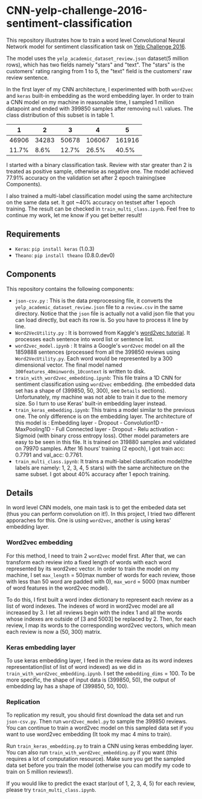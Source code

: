 # CNN-yelp-challenge-2016-sentiment-classification
This repository illustrates how to train a word level Convolutional Neural Network model for sentiment classification task on [Yelp Challenge 2016](https://www.yelp.com/dataset_challenge).</br>

The model uses the `yelp_academic_dataset_review.json` dataset(5 million rows), which has two fields namely "stars" and "text". The "stars" is the customers' rating ranging from 1 to 5, the "text" field is the customers' raw review sentence.</br>

In the first layer of my CNN architecture, I experimented with both `word2vec` and `keras` built-in embedding as the word embedding layer. In order to train a CNN model on my machine in reasonable time, I sampled 1 million datapoint and ended with 399850 samples after removing `null` values. The class distribution of this subset is in table 1.</br>

| 1     | 2     | 3     | 4      | 5      |
|-------|-------|-------|--------|--------|
| 46906 | 34283 | 50678 | 106067 | 161916 |
| 11.7% | 8.6%  | 12.7% | 26.5%  | 40.5%  |

I started with a binary classification task. Review with star greater than 2 is treated as positive sample, otherwise as negative one. The model achieved 77.91% accuracy on the validation set after 2 epoch training(see Components).</br>

I also trained a multi-label classification model using the same architecture on the same data set. It got ~40% accuracy on testset after 1 epoch training. The result can be checked in `train_multi_class.ipynb`. Feel free to continue my work, let me know if you get better result!

## Requirements
* `Keras`: `pip install keras` (1.0.3)
* `Theano`: `pip install theano` (0.8.0.dev0)

## Components
This repository contains the following components:
* `json-csv.py` : This is the data preprocessing file, it converts the `yelp_academic_dataset_review.json` file to a `review.csv` in the same directory. Notice that the `json` file is actually not a valid json file that you can load directly, but each its row is. So you have to process it line by line.
* `Word2VecUtility.py` : It is borrowed from Kaggle's [word2vec tutorial](https://github.com/wendykan/DeepLearningMovies). It processes each sentence into word list or sentence list.
* `word2vec_model.ipynb` : It trains a Google's `word2vec` model on all the 1859888 sentences (processed from all the 399850 reviews using `Word2VecUtility.py`. Each word would be represented by a 300 dimensional vector. The final model named `300features_40minwords_10context` is written to disk.
* `train_with_word2vec_embedding.ipynb`: This file trains a 1D CNN for sentiment classification using `word2vec` embedding. (the embedded data set has a shape of (399850, 50, 300), see `Details` sections). Unfortunately, my machine was not able to train it due to the memory size. So I turn to use Keras' built-in embedding layer instead.
* `train_keras_embedding.ipynb`: This trains a model similar to the previous one. The only difference is on the embedding layer. The architecture of this model is : Embedding layer - Dropout - Convolution1D - MaxPooling1D - Full Connected layer - Dropout - Relu activation - Sigmoid (with binary cross entropy loss). Other model parameters are easy to be seen in this file. It is trained on 319880 samples and validated on 79970 samples. After 16 hours' training (2 epoch), I got train acc: 0.7791 and val_acc: 0.7761.
* `train_multi_class.ipynb`: It trains a multi-label classification model(the labels are namely: 1, 2, 3, 4, 5 stars) with the same architecture on the same subset. I got about 40% accuracy after 1 epoch training.

## Details
In word level CNN models, one main task is to get the embeded data set (thus you can perform convolution on it!). In this project, I tried two different apporaches for this. One is using `word2vec`, another is using keras' embedding layer.</br>

### Word2vec embedding

For this method, I need to train 2 `word2vec` model first. After that, we can transform each review into a fixed length of words with each word represented by its word2vec vector. In order to train the model on my machine, I set `max_length` = 50(max number of words for each review, those with less than 50 word are padded with 0), `max_word` = 5000 (max number of word features in the word2vec model).</br>

To do this, I first built a word index dictionary to represent each review as a list of word indexes. The indexes of word in word2vec model are all increased by 3. I let all reviews begin with the index 1 and all the words whose indexes are outside of [3 and 5003] be replaced by 2. Then, for each review, I map its words to the corresponding word2vec vectors, which mean each review is now a (50, 300) matrix.

### Keras embedding layer

To use keras embedding layer, I feed in the review data as its word indexes representation(list of list of word indexed) as we did in `train_with_word2vec_embedding.ipynb`. I set the `embedding_dims` = 100. To be more specific, the shape of input data is (399850, 50), the output of embedding lay has a shape of (399850, 50, 100).

### Replication

To replication my result, you should first download the data set and run `json-csv.py`. Then run `word2vec_model.py` to sample the 399850 reviews. You can continue to train a word2vec model on this sampled data set if you want to use word2vec embedding (It took my mac 4 mins to train).</br>

Run `train_keras_embedding.py` to train a CNN using keras embedding layer. You can also run `train_with_word2vec_embedding.py` if you want (this requires a lot of computation resource). Make sure you get the sampled data set before you train the model (otherwise you can modify my code to train on 5 million reviews!).</br>

If you would like to predict the exact star(out of 1, 2, 3, 4, 5) for each review, please try `train_multi_class.ipynb`.
